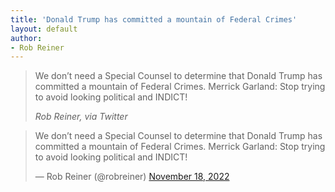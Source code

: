```yaml
---
title: 'Donald Trump has committed a mountain of Federal Crimes'
layout: default
author:
- Rob Reiner
---
```


> We don’t need a Special Counsel to determine that Donald Trump has committed a mountain of Federal Crimes. Merrick Garland: Stop trying to avoid looking political and INDICT!
>
> <cite>Rob Reiner, via Twitter</cite>

<blockquote class="twitter-tweet"><p lang="en" dir="ltr">We don’t need a Special Counsel to determine that Donald Trump has committed a mountain of Federal Crimes. Merrick Garland: Stop trying to avoid looking political and INDICT!</p>&mdash; Rob Reiner (@robreiner) <a href="https://twitter.com/robreiner/status/1593682426529660929?ref_src=twsrc%5Etfw">November 18, 2022</a></blockquote> <script async src="https://platform.twitter.com/widgets.js" charset="utf-8"></script>
